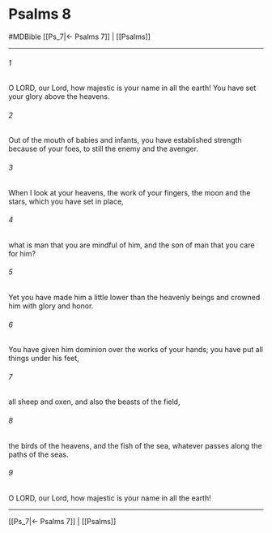 # Psalms 8
#MDBible
[[Ps_7|← Psalms 7]] | [[Psalms]]

***

###### 1 

O LORD, our Lord, how majestic is your name in all the earth! You have set your glory above the heavens. 

###### 2 

Out of the mouth of babies and infants, you have established strength because of your foes, to still the enemy and the avenger. 

###### 3 

When I look at your heavens, the work of your fingers, the moon and the stars, which you have set in place, 

###### 4 

what is man that you are mindful of him, and the son of man that you care for him? 

###### 5 

Yet you have made him a little lower than the heavenly beings and crowned him with glory and honor. 

###### 6 

You have given him dominion over the works of your hands; you have put all things under his feet, 

###### 7 

all sheep and oxen, and also the beasts of the field, 

###### 8 

the birds of the heavens, and the fish of the sea, whatever passes along the paths of the seas. 

###### 9 

O LORD, our Lord, how majestic is your name in all the earth! 

***

[[Ps_7|← Psalms 7]] | [[Psalms]]
